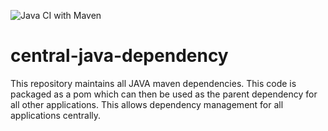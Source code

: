 ![Java CI with Maven](https://github.com/dishantkamble/central-java-dependency/workflows/Java%20CI%20with%20Maven/badge.svg)
# central-java-dependency
This repository maintains all JAVA maven dependencies. This code is packaged as a pom which can then be used as the parent dependency for all other applications. This allows dependency management for all applications centrally.
